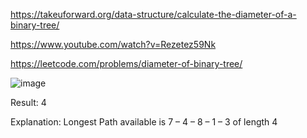 https://takeuforward.org/data-structure/calculate-the-diameter-of-a-binary-tree/

https://www.youtube.com/watch?v=Rezetez59Nk

https://leetcode.com/problems/diameter-of-binary-tree/

![image](https://user-images.githubusercontent.com/53824950/158066249-fb3b1968-194d-4a43-84df-f4c22f1d894c.png)


Result: 4

Explanation: Longest Path available is 7 – 4 – 8 – 1 – 3 of length 4

